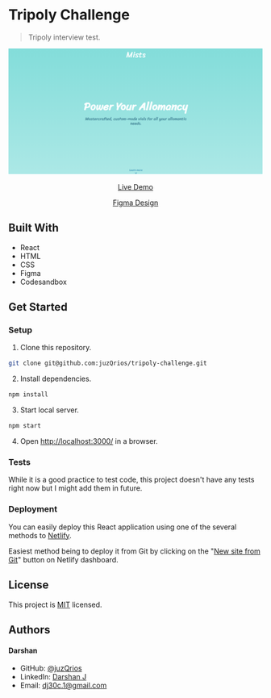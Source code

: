 # Tripoly Challenge

> Tripoly interview test.

[//]: # (Screenshot, Application concept art etc)
![Screenshot](./screenshot.png)

[//]: # (Live Demo link)
<p align="center">
  <a href="https://tripoly-challenge.netlify.app/">Live Demo</a>
</p>
<p align="center">
  <a href="https://tripoly-challenge.netlify.app/">Figma Design</a>
</p>

## Built With

* React
* HTML
* CSS
* Figma
* Codesandbox

## Get Started

### Setup

1. Clone this repository.

```bash
git clone git@github.com:juzQrios/tripoly-challenge.git
```

2. Install dependencies.

```bash
npm install
```

3. Start local server.

```bash
npm start
```

4. Open <http://localhost:3000/> in a browser.


### Tests

While it is a good practice to test code, this project doesn't have any tests right now but I might add them in future.

### Deployment

You can easily deploy this React application using one of the several methods to [Netlify](https://www.netlify.com).

Easiest method being to deploy it from Git by clicking on the "[New site from Git](https://app.netlify.com/start)" button on Netlify dashboard.


## License

This project is [MIT](./LICENSE) licensed.

## Authors

#### Darshan

* GitHub: [@juzQrios](https://github.com/juzQrios)
* LinkedIn: [Darshan J](https://www.linkedin.com/in/jayadevdarshan/)
* Email: <dj30c.1@gmail.com>
